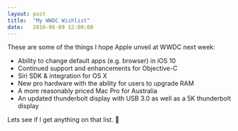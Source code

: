 ```yaml
---
layout: post
title:  "My WWDC Wishlist"
date:   2016-06-09 12:00:00
---
```

These are some of the things I hope Apple unveil at WWDC next week:

* Ability to change default apps (e.g. browser) in iOS 10
* Continued support and enhancements for Objective-C
* Siri SDK & integration for OS X
* New pro hardware with the ability for users to upgrade RAM
* A more reasonably priced Mac Pro for Australia
* An updated thunderbolt display with USB 3.0 as well as a 5K thunderbolt display

Lets see if I get anything on that list. 🙂
